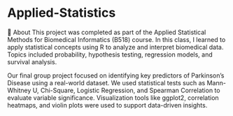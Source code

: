 # Applied-Statistics
📘 About
This project was completed as part of the Applied Statistical Methods for Biomedical Informatics (B518) course. In this class, I learned to apply statistical concepts using R to analyze and interpret biomedical data. Topics included probability, hypothesis testing, regression models, and survival analysis.

Our final group project focused on identifying key predictors of Parkinson’s Disease using a real-world dataset. We used statistical tests such as Mann-Whitney U, Chi-Square, Logistic Regression, and Spearman Correlation to evaluate variable significance. Visualization tools like ggplot2, correlation heatmaps, and violin plots were used to support data-driven insights.
